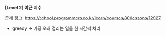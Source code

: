 **[Level 2] 야근 지수**

문제 링크: https://school.programmers.co.kr/learn/courses/30/lessons/12927

* greedy -> 가장 오래 걸리는 일을 한 시간씩 처리
